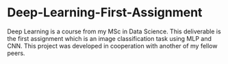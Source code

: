 # Deep-Learning-First-Assignment
Deep Learning is a course from my MSc in Data Science. This deliverable is the first assignment which is an image classification task using MLP and CNN. This project was developed in cooperation with another of my fellow peers.
